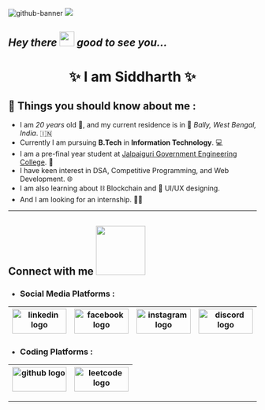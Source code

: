![github-banner](https://github.com/ATLAS2002/ATLAS2002/assets/123821746/81aaa4a4-317a-4695-aa2e-01bbf75a55be)
<a href="https://www.youtube.com/watch?v=dQw4w9WgXcQ"><img src="https://user-images.githubusercontent.com/73097560/115834477-dbab4500-a447-11eb-908a-139a6edaec5c.gif"></a>

<h2> <em>Hey there</em> <img src = "https://raw.githubusercontent.com/MartinHeinz/MartinHeinz/master/wave.gif" width = 30px><em>   good to see you...</em></h2>
<h1 align='center'>✨ I am Siddharth ✨</h1>

## :star2: Things you should know about me :
- I am _20 years_ old :boy:, and my current residence is in :round_pushpin: _Bally, West Bengal, India_. 🇮🇳
- Currently I am pursuing **B.Tech** in **Information Technology**. :computer:
- I am a pre-final year student at [Jalpaiguri Government Engineering College](https://en.wikipedia.org/wiki/Jalpaiguri_Government_Engineering_College). :school:
- I have keen interest in DSA, Competitive Programming, and Web Development. :globe_with_meridians:
- I am also learning about :chains: Blockchain and :art: UI/UX designing.
- And I am looking for an internship. :man_technologist:

<hr/>

<h2> Connect with me <img src='https://raw.githubusercontent.com/ShahriarShafin/ShahriarShafin/main/Assets/handshake.gif' width="100px"> </h2>

- <h3> Social Media Platforms : </h3>
<div align="center">

| [<img src="https://raw.githubusercontent.com/maurodesouza/profile-readme-generator/master/src/assets/icons/social/linkedin/default.svg" alt="linkedin logo" title="Siddharth Biswas" width="110" height="50">](https://www.linkedin.com/in/siddharth-biswas-8380b422a)  | [<img src="https://raw.githubusercontent.com/maurodesouza/profile-readme-generator/master/src/assets/icons/social/facebook/default.svg" alt="facebook logo" title="Siddharth Biswas" width="110" height="50">](https://www.facebook.com/siddharth.biswas.796) |  [<img src="https://raw.githubusercontent.com/maurodesouza/profile-readme-generator/master/src/assets/icons/social/instagram/default.svg" alt="instagram logo" title="siddhartho_milos" width="110" height="50">](https://www.instagram.com/siddhartho_milos) |  [<img src="https://raw.githubusercontent.com/maurodesouza/profile-readme-generator/master/src/assets/icons/social/discord/default.svg" alt="discord logo" title="atlas_2002" width="110" height="50">](https://www.discordapp.com/users/670861379456073731) |
|---|---|---|---|
</div>

- <h3>Coding Platforms :</h3>
<div align="center">

| [<img src="https://raw.githubusercontent.com/rahulbanerjee26/githubAboutMeGenerator/main/icons/github.svg" alt="github logo" title="ATLAS2002" width="110" height="50">](https://www.github.com/ATLAS2002) | [<img src="https://github.com/ATLAS2002/ATLAS2002/assets/123821746/238f4a66-26d3-43d1-acf4-0854dc8b279c" alt="leetcode logo" title="ATLAS2002" width="110" height="50">](https://leetcode.com/ATLAS2002) |
|---|---|
</div>

<!-- <div align="center">
<a href = 'https://www.linkedin.com/in/siddharth-biswas-8380b422a'> 
  <img src="https://raw.githubusercontent.com/maurodesouza/profile-readme-generator/master/src/assets/icons/social/linkedin/default.svg" width="110" height="50" alt="linkedin logo" title="Siddharth Biswas" />
</a>
<a href = 'https://www.facebook.com/siddharth.biswas.796'> 
  <img src="https://raw.githubusercontent.com/maurodesouza/profile-readme-generator/master/src/assets/icons/social/facebook/default.svg" width="110" height="50" alt="facebook logo" title="Siddharth Biswas" />
</a>
<a href = 'https://www.instagram.com/siddhartho_milos'> 
  <img src="https://raw.githubusercontent.com/maurodesouza/profile-readme-generator/master/src/assets/icons/social/instagram/default.svg" width="110" height="50" alt="instagram logo" title="siddhartho_milos" />
</a>
<a href = 'https://www.discordapp.com/users/670861379456073731'> 
  <img src="https://raw.githubusercontent.com/maurodesouza/profile-readme-generator/master/src/assets/icons/social/discord/default.svg" width="110" height="50" alt="discord logo" title="atlas_2002" />
</a>
<a href = 'https://www.github.com/ATLAS2002'> 
  <img width = "110" height="50" alt="github logo" title="ATLAS2002" src="https://raw.githubusercontent.com/rahulbanerjee26/githubAboutMeGenerator/main/icons/github.svg"/>
</a>
</div> -->

<hr/>

<!-- <h2> My Skills <img src = "https://media2.giphy.com/media/QssGEmpkyEOhBCb7e1/giphy.gif?cid=ecf05e47a0n3gi1bfqntqmob8g9aid1oyj2wr3ds3mg700bl&rid=giphy.gif" width = 32px> </h2>

- <h3>Languages : </h3> -->
